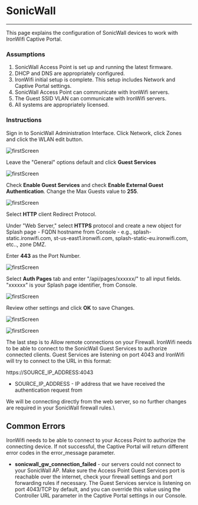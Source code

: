 # **SonicWall**

---

This page explains the configuration of SonicWall devices to work with IronWifi Captive Portal.

### Assumptions

1. SonicWall Access Point is set up and running the latest firmware.
2. DHCP and DNS are appropriately configured.
3. IronWifi initial setup is complete. This setup includes Network and Captive Portal settings.
4. SonicWall Access Point can communicate with IronWifi servers.
5. The Guest SSID VLAN can communicate with IronWifi servers.
6. All systems are appropriately licensed.

### Instructions

Sign in to SonicWall Administration Interface. Click Network, click Zones and click the WLAN edit button.

![firstScreen](https://raw.githubusercontent.com/IronWifi/docs/master/configuration-guides/sonic_wall/sonicwall1.png)

Leave the "General" options default and click **Guest Services**

![firstScreen](https://raw.githubusercontent.com/IronWifi/docs/master/configuration-guides/sonic_wall/sonicwall2.png)

Check **Enable Guest Services** and check **Enable External Guest Authentication**. Change the Max Guests value to **255**.

![firstScreen](https://raw.githubusercontent.com/IronWifi/docs/master/configuration-guides/sonic_wall/sonicwall3.png)

Select **HTTP** client Redirect Protocol.

Under "Web Server," select **HTTPS** protocol and create a new object for Splash page - FQDN hostname from Console - e.g., splash-static.ironwifi.com, st-us-east1.ironwifi.com, splash-static-eu.ironwifi.com, etc.., zone DMZ.

Enter **443** as the Port Number.

![firstScreen](https://raw.githubusercontent.com/IronWifi/docs/master/configuration-guides/sonic_wall/sonicwall4.png)

Select **Auth Pages** tab and enter "/api/pages/xxxxxx/" to all input fields. "xxxxxx" is your Splash page identifier, from Console.

![firstScreen](https://raw.githubusercontent.com/IronWifi/docs/master/configuration-guides/sonic_wall/sonicwall5.png)

Review other settings and click **OK** to save Changes.

![firstScreen](https://raw.githubusercontent.com/IronWifi/docs/master/configuration-guides/sonic_wall/sonicwall6.png)

![firstScreen](https://raw.githubusercontent.com/IronWifi/docs/master/configuration-guides/sonic_wall/sonicwall7.png)

The last step is to Allow remote connections on your Firewall. IronWifi needs to be able to connect to the SonicWall Guest Services to authorize connected clients. Guest Services are listening on port 4043 and IronWifi will try to connect to the URL in this format:

https://SOURCE_IP_ADDRESS:4043

* SOURCE_IP_ADDRESS - IP address that we have received the authentication request from

We will be connecting directly from the web server, so no further changes are required in your SonicWall firewall rules.\

## Common Errors

IronWifi needs to be able to connect to your Access Point to authorize the connecting device. If not successful, the Captive Portal will return different error codes in the error_message parameter.

- **sonicwall_gw_connection_failed** - our servers could not connect to your SonicWall AP. Make sure the Access Point Guest Services port is reachable over the internet, check your firewall settings and port forwarding rules if necessary. The Guest Services service is listening on port 4043/TCP by default, and you can override this value using the Controller URL parameter in the Captive Portal settings in our Console.
